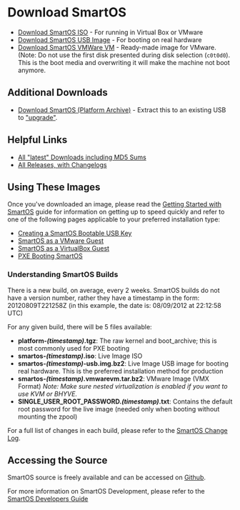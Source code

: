 # Download SmartOS

* [Download SmartOS ISO][download-iso] - For running in Virtual Box or VMware
* [Download SmartOS USB Image][download-usb] - For booting on real hardware
* [Download SmartOS VMWare VM][download-vmx] - Ready-made image for VMware.
  (Note: Do not use the first disk presented during disk selection (`c0t0d0`).
  This is the boot media and overwriting it will make the machine not boot
  anymore.

[download-iso]: https://us-east.manta.joyent.com/Joyent_Dev/public/SmartOS/smartos-latest.iso
[download-usb]: https://us-east.manta.joyent.com/Joyent_Dev/public/SmartOS/smartos-latest-USB.img.gz
[download-vmx]: https://us-east.manta.joyent.com/Joyent_Dev/public/SmartOS/smartos-latest.vmwarevm.tar.gz

## Additional Downloads

* [Download SmartOS (Platform Archive)][platform] - Extract this to an
  existing USB to ["upgrade"][upgrade].

[platform]: https://us-east.manta.joyent.com/Joyent_Dev/public/SmartOS/platform-latest.tgz
[upgrade]: remotely-upgrading-a-usb-key-based-deployment.md

## Helpful Links

* [All "latest" Downloads including MD5 Sums][latest]
* [All Releases, with Changelogs][changelog]

[latest]: https://us-east.manta.joyent.com/Joyent_Dev/public/SmartOS/latest.html
[changelog]: http://us-east.manta.joyent.com/Joyent_Dev/public/SmartOS/smartos.html

## Using These Images

Once you've downloaded an image, please read the [Getting Started with
SmartOS][getting-started] guide for information on getting up to speed
quickly and refer to one of the following pages applicable to your
preferred installation type:

[getting-started]: getting-started

* [Creating a SmartOS Bootable USB Key][create-usb]
* [SmartOS as a VMware Guest][vmware-guest]
* [SmartOS as a VirtualBox Guest][vbox-guest]
* [PXE Booting SmartOS][pxe]

[create-usb]: creating-a-smartos-bootable-usb-key.md
[vmware-guest]: smartos-as-a-vmware-guest.md
[vbox-guest]: smartos-as-a-virtualbox-guest.md
[pxe]: pxe-booting-smartos.md

### Understanding SmartOS Builds

There is a new build, on average, every 2 weeks. SmartOS builds do not
have a version number, rather they have a timestamp in the form:
20120809T221258Z (in this example, the date is: 08/09/2012 at 22:12:58
UTC)

For any given build, there will be 5 files available:

* **platform-*(timestamp)*.tgz**: The raw kernel and boot\_archive;
  this is most commonly used for PXE booting
* **smartos-*(timestamp)*.iso**: Live Image ISO
* **smartos-*(timestamp)*-usb.img.bz2**: Live Image USB image for booting
  real hardware. This is the preferred installation method for production
* **smartos-*(timestamp)*.vmwarevm.tar.bz2**: VMware Image (VMX Format)
  *Note: Make sure nested virtualization is enabled if you want to use
  KVM or BHYVE.*
* **SINGLE\_USER\_ROOT\_PASSWORD.*(timestamp)*.txt**: Contains the
  default root password for the live image (needed only when booting
  without mounting the zpool)

For a full list of changes in each build, please refer to the
[SmartOS Change Log][changelog].

## Accessing the Source

SmartOS source is freely available and can be accessed on [Github][github].

[github]: https://github.com/joyent/smartos-live

For more information on SmartOS Development, please refer to the
[SmartOS Developers Guide][dev-guide]

[dev-guide]: smartos-developers-guide.md
